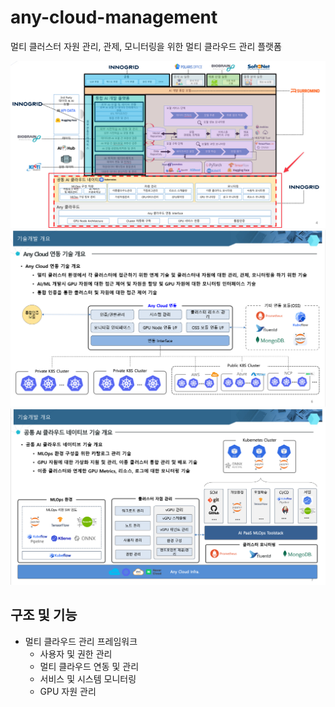 # any-cloud-management
멀티 클러스터 자원 관리, 관제, 모니터링을 위한 멀티 클라우드 관리 플랫폼

![](./docs/img_01.png)
![](./docs/img_02.png)
![](./docs/img_03.png)

## 구조 및 기능
- 멀티 클라우드 관리 프레임워크
  - 사용자 및 권한 관리
  - 멀티 클라우드 연동 및 관리
  - 서비스 및 시스템 모니터링
  - GPU 자원 관리